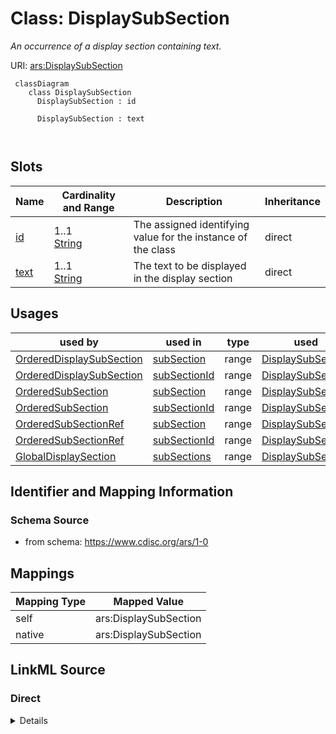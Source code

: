 # Class: DisplaySubSection


_An occurrence of a display section containing text._





URI: [ars:DisplaySubSection](https://www.cdisc.org/ars/1-0/DisplaySubSection)




```mermaid
 classDiagram
    class DisplaySubSection
      DisplaySubSection : id
        
      DisplaySubSection : text
        
      
```



<!-- no inheritance hierarchy -->


## Slots

| Name | Cardinality and Range | Description | Inheritance |
| ---  | --- | --- | --- |
| [id](id.md) | 1..1 <br/> [String](String.md) | The assigned identifying value for the instance of the class | direct |
| [text](text.md) | 1..1 <br/> [String](String.md) | The text to be displayed in the display section | direct |





## Usages

| used by | used in | type | used |
| ---  | --- | --- | --- |
| [OrderedDisplaySubSection](OrderedDisplaySubSection.md) | [subSection](subSection.md) | range | [DisplaySubSection](DisplaySubSection.md) |
| [OrderedDisplaySubSection](OrderedDisplaySubSection.md) | [subSectionId](subSectionId.md) | range | [DisplaySubSection](DisplaySubSection.md) |
| [OrderedSubSection](OrderedSubSection.md) | [subSection](subSection.md) | range | [DisplaySubSection](DisplaySubSection.md) |
| [OrderedSubSection](OrderedSubSection.md) | [subSectionId](subSectionId.md) | range | [DisplaySubSection](DisplaySubSection.md) |
| [OrderedSubSectionRef](OrderedSubSectionRef.md) | [subSection](subSection.md) | range | [DisplaySubSection](DisplaySubSection.md) |
| [OrderedSubSectionRef](OrderedSubSectionRef.md) | [subSectionId](subSectionId.md) | range | [DisplaySubSection](DisplaySubSection.md) |
| [GlobalDisplaySection](GlobalDisplaySection.md) | [subSections](subSections.md) | range | [DisplaySubSection](DisplaySubSection.md) |






## Identifier and Mapping Information







### Schema Source


* from schema: https://www.cdisc.org/ars/1-0





## Mappings

| Mapping Type | Mapped Value |
| ---  | ---  |
| self | ars:DisplaySubSection |
| native | ars:DisplaySubSection |





## LinkML Source

<!-- TODO: investigate https://stackoverflow.com/questions/37606292/how-to-create-tabbed-code-blocks-in-mkdocs-or-sphinx -->

### Direct

<details>
```yaml
name: DisplaySubSection
description: An occurrence of a display section containing text.
from_schema: https://www.cdisc.org/ars/1-0
rank: 1000
slots:
- id
- text
slot_usage:
  text:
    name: text
    domain_of:
    - DisplaySubSection
    required: true

```
</details>

### Induced

<details>
```yaml
name: DisplaySubSection
description: An occurrence of a display section containing text.
from_schema: https://www.cdisc.org/ars/1-0
rank: 1000
slot_usage:
  text:
    name: text
    domain_of:
    - DisplaySubSection
    required: true
attributes:
  id:
    name: id
    description: The assigned identifying value for the instance of the class.
    from_schema: https://www.cdisc.org/ars/1-0
    rank: 1000
    identifier: true
    alias: id
    owner: DisplaySubSection
    domain_of:
    - ReportingEvent
    - AnalysisCategorization
    - AnalysisCategory
    - Analysis
    - AnalysisMethod
    - Operation
    - ReferencedOperationRelationship
    - Output
    - OutputDisplay
    - DisplaySubSection
    - AnalysisSet
    - GroupingFactor
    - Group
    - DataSubset
    - ReferenceDocument
    - TerminologyExtension
    - SponsorTerm
    range: string
    required: true
  text:
    name: text
    description: The text to be displayed in the display section.
    from_schema: https://www.cdisc.org/ars/1-0
    rank: 1000
    alias: text
    owner: DisplaySubSection
    domain_of:
    - DisplaySubSection
    range: string
    required: true

```
</details>